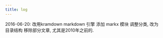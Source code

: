 ```yaml
---
title: log
---
```


2016-06-20:
改用kramdown markdown 引擎
添加 markx 模块
调整分类, 改为目录结构
移除部分文章, 尤其是2010年之前的.

